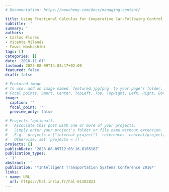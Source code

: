 ```yaml
---
# Documentation: https://wowchemy.com/docs/managing-content/

title: Using Fractional Calculus for Cooperative Car-Following Control
subtitle: ''
summary: ''
authors:
- Carlos Flores
- Vicente Milanés
- Fawzi Nashashibi
tags: []
categories: []
date: '2016-11-01'
lastmod: 2023-08-09T14:03:17+02:00
featured: false
draft: false

# Featured image
# To use, add an image named `featured.jpg/png` to your page's folder.
# Focal points: Smart, Center, TopLeft, Top, TopRight, Left, Right, BottomLeft, Bottom, BottomRight.
image:
  caption: ''
  focal_point: ''
  preview_only: false

# Projects (optional).
#   Associate this post with one or more of your projects.
#   Simply enter your project's folder or file name without extension.
#   E.g. `projects = ["internal-project"]` references `content/project/deep-learning/index.md`.
#   Otherwise, set `projects = []`.
projects: []
publishDate: '2023-08-09T12:03:16.618518Z'
publication_types:
- '1'
abstract: ''
publication: '*Intelligent Transportation Systems Conference 2016*'
links:
- name: URL
  url: https://hal.inria.fr/hal-01382821
---
```

